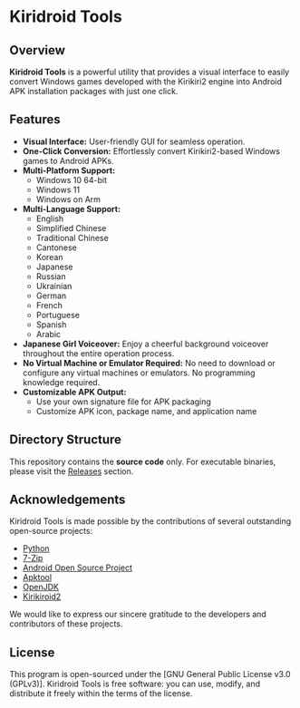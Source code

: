 # Kiridroid Tools

## Overview

**Kiridroid Tools** is a powerful utility that provides a visual interface to easily convert Windows games developed with the Kirikiri2 engine into Android APK installation packages with just one click.

## Features

- **Visual Interface:** User-friendly GUI for seamless operation.
- **One-Click Conversion:** Effortlessly convert Kirikiri2-based Windows games to Android APKs.
- **Multi-Platform Support:**
  - Windows 10 64-bit
  - Windows 11
  - Windows on Arm
- **Multi-Language Support:**
  - English
  - Simplified Chinese
  - Traditional Chinese
  - Cantonese
  - Korean
  - Japanese
  - Russian
  - Ukrainian
  - German
  - French
  - Portuguese
  - Spanish
  - Arabic
- **Japanese Girl Voiceover:** Enjoy a cheerful background voiceover throughout the entire operation process.
- **No Virtual Machine or Emulator Required:** No need to download or configure any virtual machines or emulators. No programming knowledge required.
- **Customizable APK Output:**
  - Use your own signature file for APK packaging
  - Customize APK icon, package name, and application name

## Directory Structure

This repository contains the **source code** only. For executable binaries, please visit the [Releases](./releases) section.

## Acknowledgements

Kiridroid Tools is made possible by the contributions of several outstanding open-source projects:

- [Python](https://www.python.org/)
- [7-Zip](https://www.7-zip.org/)
- [Android Open Source Project](https://source.android.com/)
- [Apktool](https://ibotpeaches.github.io/Apktool/)
- [OpenJDK](https://openjdk.java.net/)
- [Kirikiroid2](https://github.com/zeas2/Kirikiroid2)

We would like to express our sincere gratitude to the developers and contributors of these projects.

## License

This program is open-sourced under the [GNU General Public License v3.0 (GPLv3)]. Kiridroid Tools is free software: you can use, modify, and distribute it freely within the terms of the license. 
